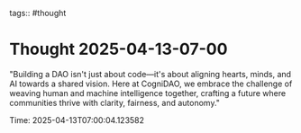 tags:: #thought

# Thought 2025-04-13-07-00

"Building a DAO isn't just about code—it's about aligning hearts, minds, and AI towards a shared vision. Here at CogniDAO, we embrace the challenge of weaving human and machine intelligence together, crafting a future where communities thrive with clarity, fairness, and autonomy."

Time: 2025-04-13T07:00:04.123582
